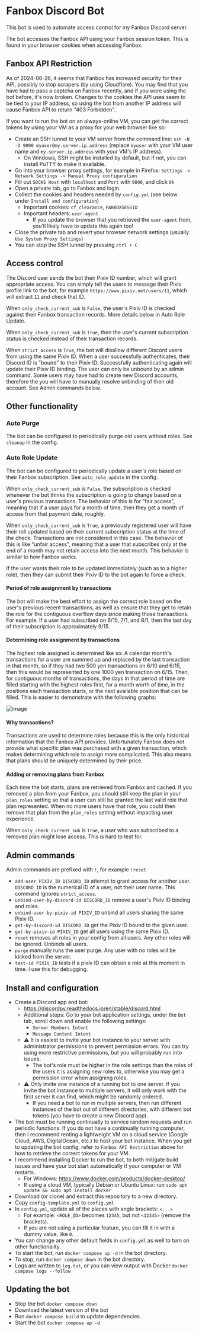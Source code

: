# Fanbox Discord Bot
This bot is used to automate access control for my Fanbox Discord server.

The bot accesses the Fanbox API using your Fanbox session token. This is found in your browser cookies when accessing Fanbox.

## Fanbox API Restriction
As of 2024-06-26, it seems that Fanbox has increased security for their API, possibly to stop scrapers (by using Cloudflare). You may find that you have had to pass a captcha on Fanbox recently, and if you were using the bot before, it's now broken. Changes to the cookies the API uses seem to be tied to your IP address, so using the bot from another IP address will cause Fanbox API to return "403 Forbidden".

If you want to run the bot on an always-online VM, you can get the correct tokens by using your VM as a proxy for your web browser like so:
- Create an SSH tunnel to your VM server from the command line: `ssh -N -D 9090 myuser@my.server.ip.address` (replace `myuser` with your VM user name and `my.server.ip.address` with your VM's IP address).
  - On Windows, SSH might be installed by default, but if not, you can install PuTTY to make it available.
- Go into your browser proxy settings, for example in Firefox: `Settings -> Network Settings -> Manual Proxy configuration`
- Fill out `SOCKS Host` with `localhost` and `Port` with `9090`, and click `Ok`
- Open a private tab, go to Fanbox and login.
- Collect the cookies and headers needed by `config.yml` (see below under `Install and configuration`)
  - Important cookies: `cf_clearance`, `FANBOXSESSID`
  - Important headers: `user-agent`
    - If you update the browser that you retrieved the `user-agent` from, you'll likely have to update this again too!
- Close the private tab and revert your browser network settings (usually `Use System Proxy Settings`)
- You can stop the SSH tunnel by pressing `ctrl + C`

## Access control
The Discord user sends the bot their Pixiv ID number, which will grant appropriate access. You can simply tell the users to message their Pixiv profile link to the bot, for example `https://www.pixiv.net/users/11`, which will extract `11` and check that ID.

When `only_check_current_sub` is `False`, the user's Pixiv ID is checked against their Fanbox transaction records. More details below in Auto Role Update.

When `only_check_current_sub` is `True`, then the user's current subscription status is checked instead of their transaction records.

When `strict_access` is `True`, the bot will disallow different Discord users from using the same Pixiv ID. When a user successfully authenticates, their Discord ID is "bound" to their Pixiv ID. Successfully authenticating again will update their Pixiv ID binding. The user can only be unbound by an admin command. Some users may have had to create new Discord accounts, therefore the you will have to manually resolve unbinding of their old account. See Admin commands below.

## Other functionality

### Auto Purge
The bot can be configured to periodically purge old users without roles. See `cleanup` in the config.

### Auto Role Update
The bot can be configured to periodically update a user's role based on their Fanbox subscription. See `auto_role_update` in the config.

When `only_check_current_sub` is `False`, the subscription is checked whenever the bot thinks the subscription is going to change based on a user's previous transactions. The behavior of this is for "fair access", meaning that if a user pays for a month of time, then they get a month of access from that payment date, roughly.

When `only_check_current_sub` is `True`, a previously registered user will have their roll updated based on their current subscription status at the time of the check. Transactions are not considered in this case. The behavior of this is like "unfair access", meaning that a user that subscribes only at the end of a month may not retain access into the next month. This behavior is similar to how Fanbox works.

If the user wants their role to be updated immediately (such as to a higher role), then they can submit their Pixiv ID to the bot again to force a check.

#### Period of role assignment by transactions
The bot will make the best effort to assign the correct role based on the user's previous recent transactions, as well as ensure that they get to retain the role for the contiguous overflow days since making those transactions. For example: If a user had subscribed on 6/15, 7/1, and 8/1, then the last day of their subscription is approximately 9/15.

#### Determining role assignment by transactions
The highest role assigned is determined like so: A calendar month's transactions for a user are summed up and replaced by the last transaction in that month, so if they had two 500 yen transactions on 6/10 and 6/15, then this would be represented by one 1000 yen transaction on 6/15. Then, for contiguous months of transactions, the days in that period of time are filled starting with the highest roles first, for a month worth of time, in the positions each transaction starts, or the next available position that can be filled. This is easier to demonstrate with the following graphs:

![image](https://github.com/cromachina/fanbox-bot/assets/82557197/8e1e4414-5bdb-42cc-a1f9-f4d6e693e509)

#### Why transactions?
Transactions are used to determine roles because this is the only historical information that the Fanbox API provides. Unfortunately Fanbox does not provide what specific plan was purchased with a given transaction, which makes determining which role to assign more complicated. This also means that plans should be uniquely determined by their price.

#### Adding or removing plans from Fanbox
Each time the bot starts, plans are retrieved from Fanbox and cached. If you removed a plan from your Fanbox, you should still keep the plan in your `plan_roles` setting so that a user can still be granted the last valid role that plan represented. When no more users have that role, you could then remove that plan from the `plan_roles` setting without impacting user experience.

When `only_check_current_sub` is `True`, a user who was subscribed to a removed plan might lose access. This is hard to test for.

## Admin commands
Admin commands are prefixed with `!`, for example `!reset`
- `add-user PIXIV_ID DISCORD_ID` attempt to grant access for another user. `DISCORD_ID` is the numerical ID of a user, not their user name. This command ignores `strict_access`.
- `unbind-user-by-discord-id DISCORD_ID` remove a user's Pixiv ID binding and roles.
- `unbind-user-by-pixiv-id PIXIV_ID` unbind all users sharing the same Pixiv ID.
- `get-by-discord-id DISCORD_ID` get the Pixiv ID bound to the given user.
- `get-by-pixiv-id PIXIV_ID` get all users using the same Pixiv ID.
- `reset` removes all roles in your config from all users. Any other roles will be ignored. Unbinds all users.
- `purge` manually runs the user purge. Any user with no roles will be kicked from the server.
- `test-id PIXIV_ID` tests if a pixiv ID can obtain a role at this moment in time. I use this for debugging.

## Install and configuration
- Create a Discord app and bot:
    - https://discordpy.readthedocs.io/en/stable/discord.html
    - Additional steps: Go to your bot application settings, under the `Bot` tab, scroll down and enable the following settings:
        - `Server Members Intent`
        - `Message Content Intent`
    - ⚠ It is easiest to invite your bot instance to your server with administrator permissions to prevent permission errors. You can try using more restrictive permissions, but you will probably run into issues.
        - The bot's role must be higher in the role settings than the roles of the users it is assigning new roles to, otherwise you may get a permission error when assigning roles.
    - ⚠ Only invite one instance of a running bot to one server. If you invite the bot instance to multiple servers, it will only work with the first server it can find, which might be randomly ordered.
        - If you need a bot to run in multiple servers, then run different instances of the bot out of different directories, with different bot tokens (you have to create a new Discord app).
- The bot must be running continually to service random requests and run periodic functions. If you do not have a continually running computer, then I recommend renting a lightweight VM on a cloud service (Google Cloud, AWS, DigitalOcean, etc.) to host your bot instance. When you get to updating the bot config, refer to `Fanbox API Restriction` above for how to retrieve the correct tokens for your VM.
- I recommend installing Docker to run the bot, to both mitigate build issues and have your bot start automatically if your computer or VM restarts.
  - For Windows: https://www.docker.com/products/docker-desktop/
  - If using a cloud VM, typically Debian or Ubuntu Linux: run `sudo apt update && sudo apt install docker`
- Download (or clone) and extract this repository to a new directory.
- Copy `config-template.yml` to `config.yml`
- In `config.yml`, update all of the places with angle brackets: `<...>`
  - For example: `<ROLE_ID>` becomes `12345`, but not `<12345>` (remove the brackets).
  - If you are not using a particular feature, you can fill it in with a dummy value, like `0`.
- You can change any other default fields in `config.yml` as well to turn on other functionality.
- To start the bot, run `docker compose up -d` in the bot directory.
- To stop, run `docker compose down` in the bot directory.
- Logs are written to `log.txt`, or you can view output with Docker `docker compose logs --follow`

## Updating the bot
- Stop the bot `docker compose down`
- Download the latest version of the bot
- Run `docker compose build` to update dependencies
- Start the bot `docker compose up -d`
